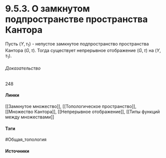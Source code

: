# 9.5.3. О замкнутом подпространстве пространства Кантора
Пусть $(Y,\tau_{1})$ - непустое замкнутое подпространство пространства Кантора $(G,\tau)$. Тогда существует непрерывное отображение $(G,\tau)$ на $(Y,\tau_{1})$.

###### Доказательство
248
#### Линки
 [[Замкнутое множество]],
 [[Топологическое пространство]],
 [[Множество Кантора]],
 [[Непрерывное отображение]],
 [[Типы функций между множествами]]
#### Тэги
 #Общая_топология 
#### Источники
